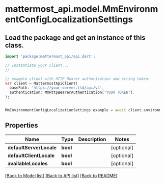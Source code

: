 # mattermost_api.model.MmEnvironmentConfigLocalizationSettings

## Load the package and get an instance of this class.
```dart
import 'package:mattermost_api/api.dart';

// Instantiate your client...
//

// example client with HTTP Bearer authorization and string token:
var client = MattermostApiClient(
  basePath: 'https://your-server.tld/api/v4',
  authentication: MmHttpBearerAuthentication('YOUR TOKEN'),
);


MmEnvironmentConfigLocalizationSettings example = await client.environmentConfigLocalizationSettings.FUNCTION_THAT_RETURNS_THIS_CLASS();

```

## Properties
Name | Type | Description | Notes
------------ | ------------- | ------------- | -------------
**defaultServerLocale** | **bool** |  | [optional] 
**defaultClientLocale** | **bool** |  | [optional] 
**availableLocales** | **bool** |  | [optional] 

[[Back to Model list]](../GENERATED_README.md#documentation-for-models) [[Back to API list]](../GENERATED_README.md#documentation-for-api-endpoints) [[Back to README]](../GENERATED_README.md)


